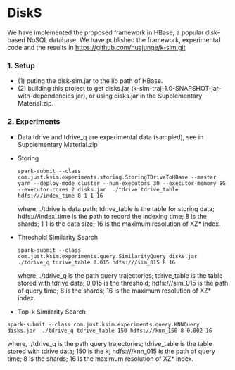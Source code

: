 # DiskS

We have implemented the proposed framework in HBase, a popular disk-based NoSQL database. We have published the framework, experimental code and the results in https://github.com/huajunge/k-sim.git

### 1. Setup

- (1) puting the disk-sim.jar to the lib path of HBase.  
- (2) building this project to get disks.jar (k-sim-traj-1.0-SNAPSHOT-jar-with-dependencies.jar), or using disks.jar in the Supplementary Material.zip.

### 2. Experiments

- Data
  tdrive and tdrive_q are experimental data (sampled), see in Supplementary Material.zip

- Storing

  ```
  spark-submit --class com.just.ksim.experiments.storing.StoringTDriveToHBase --master yarn --deploy-mode cluster --num-executors 30 --executor-memory 8G --executor-cores 2 disks.jar  ./tdrive tdrive_table hdfs:///index_time 8 1 1 16
  ```

  where,  ./tdrive is data path; tdrive_table is the table for storing data; hdfs:///index_time is the path to record the indexing time; 8 is the shards; 1  1 is the data size; 16 is the maximum resolution of XZ* index.

- Threshold Similarity Search

  ```
  spark-submit --class com.just.ksim.experiments.query.SimilarityQuery disks.jar  ./tdrive_q tdrive_table 0.015 hdfs:///sim_015 8 16
  ```

  where,  ./tdrive_q is the path query trajectories; tdrive_table is the table stored with tdrive data; 0.015 is the threshold; hdfs:///sim_015 is the path of query time; 8 is the shards; 16 is the maximum resolution of XZ* index.

-  Top-k Similarity Search

  ```
  spark-submit --class com.just.ksim.experiments.query.KNNQuery disks.jar  ./tdrive_q tdrive_table 150 hdfs:///knn_150 8 0.002 16
  ```

  where,  ./tdrive_q is the path query trajectories; tdrive_table is the table stored with tdrive data; 150 is the k; hdfs:///knn_015 is the path of query time; 8 is the shards; 16 is the maximum resolution of XZ* index. 

